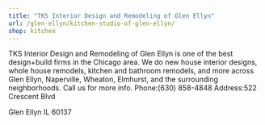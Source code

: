 ```yaml
---
title: "TKS Interior Design and Remodeling of Glen Ellyn"
url: /glen-ellyn/kitchen-studio-of-glen-ellyn/
shop: kitchen
---
```

TKS Interior Design and Remodeling of Glen Ellyn is one of the best design+build firms in the Chicago area. We do new house interior designs, whole house remodels, kitchen and bathroom remodels, and more across Glen Ellyn, Naperville, Wheaton, Elmhurst, and the surrounding neighborhoods. Call us for more info.
Phone:(630) 858-4848
Address:522 Crescent Blvd


Glen Ellyn
IL
60137
